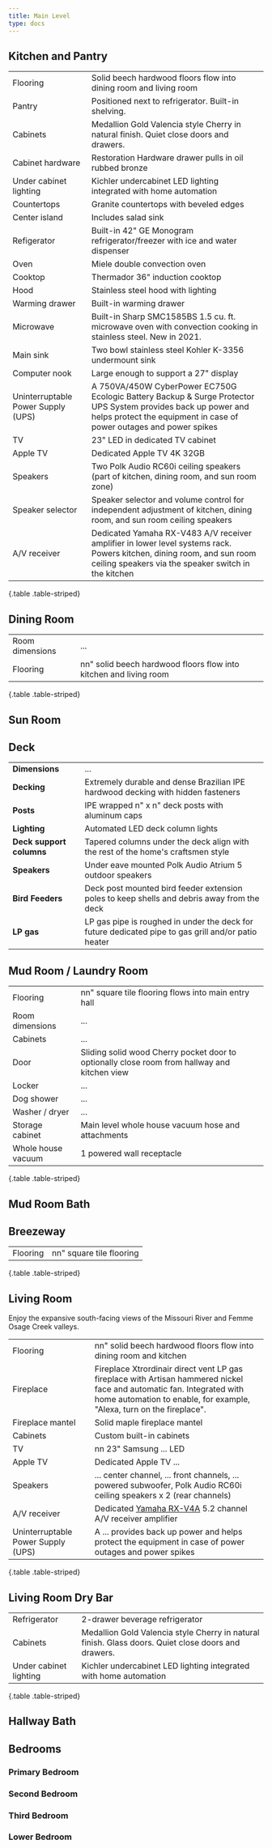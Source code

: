 ```yaml
---
title: Main Level
type: docs
---
```


## Kitchen and Pantry

| | |
|-|-|
|Flooring|Solid beech hardwood floors flow into dining room and living room| 
|Pantry|Positioned next to refrigerator. Built-in shelving.|
|Cabinets|Medallion Gold Valencia style Cherry in natural finish. Quiet close doors and drawers.|
|Cabinet hardware|Restoration Hardware drawer pulls in oil rubbed bronze|
|Under cabinet lighting|Kichler undercabinet LED lighting integrated with home automation|
|Countertops|Granite countertops with beveled edges|
|Center island|Includes salad sink|
|Refigerator|Built-in 42" GE Monogram refrigerator/freezer with ice and water dispenser|
|Oven|Miele double convection oven|
|Cooktop|Thermador 36" induction cooktop|
|Hood|Stainless steel hood with lighting|
|Warming drawer|Built-in warming drawer|
|Microwave|Built-in Sharp SMC1585BS 1.5 cu. ft. microwave oven with convection cooking in stainless steel. New in 2021.|
|Main sink|Two bowl stainless steel Kohler K-3356 undermount sink|
|Computer nook|Large enough to support a 27" display|
|Uninterruptable Power Supply (UPS)|A 750VA/450W CyberPower EC750G Ecologic Battery Backup & Surge Protector UPS System provides back up power and helps protect the equipment in case of power outages and power spikes|
|TV|23" LED in dedicated TV cabinet|
|Apple TV|Dedicated Apple TV 4K 32GB|
|Speakers|Two Polk Audio RC60i ceiling speakers (part of kitchen, dining room, and sun room zone)|
|Speaker selector|Speaker selector and volume control for independent adjustment of kitchen, dining room, and sun room ceiling speakers|
|A/V receiver|Dedicated Yamaha RX-V483 A/V receiver amplifier in lower level systems rack. Powers kitchen, dining room, and sun room ceiling speakers via the speaker switch in the kitchen|
{.table .table-striped}

## Dining Room

| | |
|-|-|
|Room dimensions|...|
|Flooring|nn" solid beech hardwood floors flow into kitchen and living room| 
{.table .table-striped}

## Sun Room

## Deck

| | |
|-|-|
|**Dimensions**|...|
|**Decking**|Extremely durable and dense Brazilian IPE hardwood decking with hidden fasteners|
|**Posts**|IPE wrapped n" x n" deck posts with aluminum caps|
|**Lighting**|Automated LED deck column lights|
|**Deck support columns**|Tapered columns under the deck align with the rest of the home's craftsmen style|
|**Speakers**|Under eave mounted Polk Audio Atrium 5 outdoor speakers|
|**Bird Feeders**|Deck post mounted bird feeder extension poles to keep shells and debris away from the deck|
|**LP gas**|LP gas pipe is roughed in under the deck for future dedicated pipe to gas grill and/or patio heater|

## Mud Room / Laundry Room

| | |
|-|-|
|Flooring|nn" square tile flooring flows into main entry hall|
|Room dimensions|...|
|Cabinets|...|
|Door|Sliding solid wood Cherry pocket door to optionally close room from hallway and kitchen view|
|Locker|...|
|Dog shower|...|
|Washer / dryer|...|
|Storage cabinet|Main level whole house vacuum hose and attachments|
|Whole house vacuum|1 powered wall receptacle|
{.table .table-striped}

## Mud Room Bath

## Breezeway

| | |
|-|-|
|Flooring|nn" square tile flooring|
{.table .table-striped}

## Living Room

Enjoy the expansive south-facing views of the Missouri River and Femme Osage Creek valleys.

| | |
|-|-|
|Flooring|nn" solid beech hardwood floors flow into dining room and kitchen| 
|Fireplace|Fireplace Xtrordinair direct vent LP gas fireplace with Artisan hammered nickel face and automatic fan. Integrated with home automation to enable, for example, "Alexa, turn on the fireplace".| 
|Fireplace mantel|Solid maple fireplace mantel|
|Cabinets|Custom built-in cabinets|
|TV|nn 23" Samsung ... LED|
|Apple TV|Dedicated Apple TV ...|
|Speakers|... center channel, ... front channels, ... powered subwoofer, Polk Audio RC60i ceiling speakers x 2 (rear channels) |
|A/V receiver|Dedicated [Yamaha RX-V4A](https://usa.yamaha.com/products/audio_visual/av_receivers_amps/rx-v4a/index.html) 5.2 channel A/V receiver amplifier|
|Uninterruptable Power Supply (UPS)|A ... provides back up power and helps protect the equipment in case of power outages and power spikes|
{.table .table-striped}

## Living Room Dry Bar

| | |
|-|-|
|Refrigerator|2-drawer beverage refrigerator|
|Cabinets|Medallion Gold Valencia style Cherry in natural finish. Glass doors. Quiet close doors and drawers.|
|Under cabinet lighting|Kichler undercabinet LED lighting integrated with home automation|
{.table .table-striped}

## Hallway Bath

## Bedrooms

### Primary Bedroom

### Second Bedroom

### Third Bedroom

### Lower Bedroom
